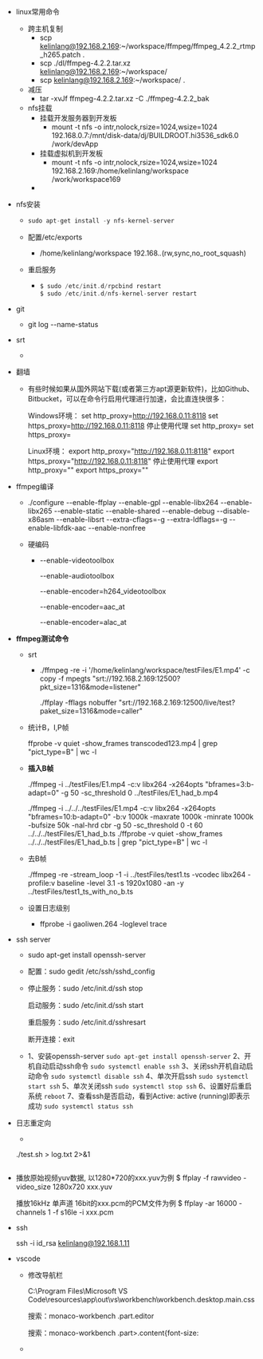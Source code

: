 - linux常用命令
  - 跨主机复制
    - scp kelinlang@192.168.2.169:~/workspace/ffmpeg/ffmpeg_4.2.2_rtmp_h265.patch .
    - scp ./dl/ffmpeg-4.2.2.tar.xz kelinlang@192.168.2.169:~/workspace/
    - scp kelinlang@192.168.2.169:~/workspace/ .
  - 减压
    - tar -xvJf ffmpeg-4.2.2.tar.xz -C  ./ffmpeg-4.2.2_bak
  - nfs挂载
    - 挂载开发服务器到开发板
      - mount -t nfs -o intr,nolock,rsize=1024,wsize=1024 192.168.0.7:/mnt/disk-data/dj/BUILDROOT.hi3536_sdk6.0 /work/devApp
    - 挂载虚拟机到开发板
      - mount -t nfs  -o intr,nolock,rsize=1024,wsize=1024 192.168.2.169:/home/kelinlang/workspace  /work/workspace169
    - 
  
- nfs安装

  - ```csharp
    sudo apt-get install -y nfs-kernel-server
    ```

  - 配置/etc/exports

    - /home/kelinlang/workspace  192.168.*.*(rw,sync,no_root_squash)

  - 重启服务

    - ```kotlin
      $ sudo /etc/init.d/rpcbind restart
      $ sudo /etc/init.d/nfs-kernel-server restart
      ```

- git

  - git log --name-status

- srt

  - 

- 翻墙

  - 有些时候如果从国外网站下载(或者第三方apt源更新软件)，比如Github、Bitbucket，可以在命令行启用代理进行加速，会比直连快很多：

    Windows环境：
    set http_proxy=http://192.168.0.11:8118
    set https_proxy=http://192.168.0.11:8118
    停止使用代理
    set http_proxy=
    set https_proxy=

    Linux环境：
    export http_proxy="http://192.168.0.11:8118"
    export https_proxy="http://192.168.0.11:8118"
    停止使用代理
    export http_proxy=""
    export https_proxy=""

- ffmpeg编译

  - ./configure --enable-ffplay --enable-gpl --enable-libx264  --enable-libx265  --enable-static --enable-shared  --enable-debug  --disable-x86asm  --enable-libsrt --extra-cflags=-g --extra-ldflags=-g --enable-libfdk-aac   --enable-nonfree

  - 硬编码

    - --enable-videotoolbox

      --enable-audiotoolbox

      --enable-encoder=h264_videotoolbox

      --enable-encoder=aac_at  

      --enable-encoder=alac_at

- **ffmpeg测试命令**

  - srt

    - ./ffmpeg -re -i '/home/kelinlang/workspace/testFiles/E1.mp4' -c copy -f mpegts "srt://192.168.2.169:12500?pkt_size=1316&mode=listener"

      ./ffplay -fflags nobuffer "srt://192.168.2.169:12500/live/test?paket_size=1316&mode=caller"

  - 统计B，I,P帧

    ffprobe -v quiet -show_frames transcoded123.mp4 | grep "pict_type=B" | wc -l

  - **插入B帧**

    ./ffmpeg -i ../testFiles/E1.mp4 -c:v libx264 -x264opts "bframes=3:b-adapt=0" -g 50 -sc_threshold 0 ../testFiles/E1_had_b.mp4
    
    ./ffmpeg -i ../../../testFiles/E1.mp4 -c:v libx264 -x264opts "bframes=10:b-adapt=0" -b:v 1000k -maxrate 1000k -minrate 1000k -bufsize 50k -nal-hrd cbr -g 50 -sc_threshold 0 -t 60 ../../../testFiles/E1_had_b.ts
    ./ffprobe -v quiet -show_frames ../../../testFiles/E1_had_b.ts | grep "pict_type=B" | wc -l
    
  - 去B帧

    ./ffmpeg -re  -stream_loop -1 -i ../testFiles/test1.ts -vcodec libx264 -profile:v baseline -level 3.1 -s 1920x1080 -an -y  ../testFiles/test1_ts_with_no_b.ts
    
  - 设置日志级别

    - ffprobe -i gaoliwen.264 -loglevel trace

- ssh server

  - sudo apt-get install openssh-server

  - 配置：sudo gedit /etc/ssh/sshd_config

  - 停止服务：sudo /etc/init.d/ssh stop

    启动服务：sudo /etc/init.d/ssh start

    重启服务：sudo /etc/init.d/sshresart

    断开连接：exit

  - 1、安装openssh-server
    `sudo apt-get install openssh-server`
    2、开机自动启动ssh命令
    `sudo systemctl enable ssh`
    3、关闭ssh开机自动启动命令
    `sudo systemctl disable ssh`
    4、单次开启ssh
    `sudo systemctl start ssh`
    5、单次关闭ssh
    `sudo systemctl stop ssh`
    6、设置好后重启系统
    `reboot`
    7、查看ssh是否启动，看到Active: active (running)即表示成功
    `sudo systemctl status ssh`
  
- 日志重定向

  - ```text
  ./test.sh  > log.txt 2>&1
    ```

- 播放原始视频yuv数据, 以1280*720的xxx.yuv为例
  $ ffplay -f rawvideo -video_size 1280x720 xxx.yuv

  播放16kHz 单声道 16bit的xxx.pcm的PCM文件为例
  $ ffplay -ar 16000 -channels 1 -f s16le -i xxx.pcm
  
- ssh

  ssh -i id_rsa kelinlang@192.168.1.11

- vscode

  - 修改导航栏

    C:\Program Files\Microsoft VS Code\resources\app\out\vs\workbench\workbench.desktop.main.css

    搜索：monaco-workbench .part.editor    

    搜索：monaco-workbench .part>.content{font-size:

  - 